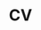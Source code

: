 ---
layout: cv
permalink: /cv/
title: CV
nav: true
nav_order: 5
cv_pdf: JulieKalliniCV.pdf
description: "Last updated July 2022. For a list of my publications, see the <a href='/publications/'>Publications</a> tab."
---